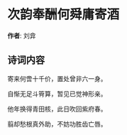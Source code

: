 # 次韵奉酬何舜庸寄酒

**作者**: 刘弇

## 诗词内容

寄来何啻十千价，置处曾非六一身。

自惭无足斗筲算，暂见已觉神形亲。

他年换得青田核，此日吹回紫府春。

翦却愁根真外助，不妨功胜齿亡唇。

